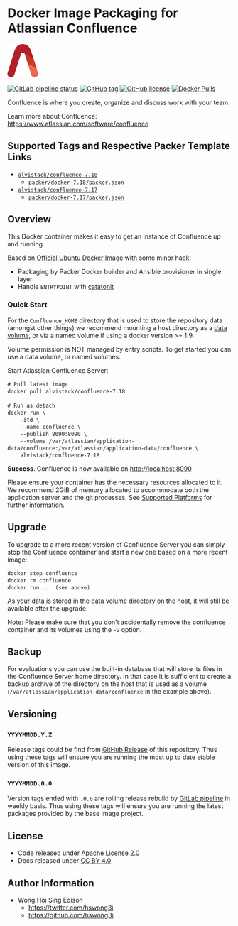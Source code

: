 # Docker Image Packaging for Atlassian Confluence

<a href="https://alvistack.com" title="AlviStack" target="_blank"><img src="/alvistack.svg" height="75" alt="AlviStack"></a>

[![GitLab pipeline status](https://img.shields.io/gitlab/pipeline/alvistack/docker-confluence/master)](https://gitlab.com/alvistack/docker-confluence/-/pipelines)
[![GitHub tag](https://img.shields.io/github/tag/alvistack/docker-confluence.svg)](https://github.com/alvistack/docker-confluence/tags)
[![GitHub license](https://img.shields.io/github/license/alvistack/docker-confluence.svg)](https://github.com/alvistack/docker-confluence/blob/master/LICENSE)
[![Docker Pulls](https://img.shields.io/docker/pulls/alvistack/confluence-7.18.svg)](https://hub.docker.com/r/alvistack/confluence-7.18)

Confluence is where you create, organize and discuss work with your team.

Learn more about Confluence: <https://www.atlassian.com/software/confluence>

## Supported Tags and Respective Packer Template Links

  - [`alvistack/confluence-7.18`](https://hub.docker.com/r/alvistack/confluence-7.18)
      - [`packer/docker-7.18/packer.json`](https://github.com/alvistack/docker-confluence/blob/master/packer/docker-7.18/packer.json)
  - [`alvistack/confluence-7.17`](https://hub.docker.com/r/alvistack/confluence-7.17)
      - [`packer/docker-7.17/packer.json`](https://github.com/alvistack/docker-confluence/blob/master/packer/docker-7.17/packer.json)

## Overview

This Docker container makes it easy to get an instance of Confluence up and running.

Based on [Official Ubuntu Docker Image](https://hub.docker.com/_/ubuntu/) with some minor hack:

  - Packaging by Packer Docker builder and Ansible provisioner in single layer
  - Handle `ENTRYPOINT` with [catatonit](https://github.com/openSUSE/catatonit)

### Quick Start

For the `Confluence_HOME` directory that is used to store the repository data (amongst other things) we recommend mounting a host directory as a [data volume](https://docs.docker.com/engine/tutorials/dockervolumes/#/data-volumes), or via a named volume if using a docker version \>= 1.9.

Volume permission is NOT managed by entry scripts. To get started you can use a data volume, or named volumes.

Start Atlassian Confluence Server:

    # Pull latest image
    docker pull alvistack/confluence-7.18
    
    # Run as detach
    docker run \
        -itd \
        --name confluence \
        --publish 8090:8090 \
        --volume /var/atlassian/application-data/confluence:/var/atlassian/application-data/confluence \
        alvistack/confluence-7.18

**Success**. Confluence is now available on <http://localhost:8090>

Please ensure your container has the necessary resources allocated to it. We recommend 2GiB of memory allocated to accommodate both the application server and the git processes. See [Supported Platforms](https://confluence.atlassian.com/display/Confluence/Supported+Platforms) for further information.

## Upgrade

To upgrade to a more recent version of Confluence Server you can simply stop the Confluence container and start a new one based on a more recent image:

    docker stop confluence
    docker rm confluence
    docker run ... (see above)

As your data is stored in the data volume directory on the host, it will still be available after the upgrade.

Note: Please make sure that you don't accidentally remove the confluence container and its volumes using the -v option.

## Backup

For evaluations you can use the built-in database that will store its files in the Confluence Server home directory. In that case it is sufficient to create a backup archive of the directory on the host that is used as a volume (`/var/atlassian/application-data/confluence` in the example above).

## Versioning

### `YYYYMMDD.Y.Z`

Release tags could be find from [GitHub Release](https://github.com/alvistack/docker-confluence/tags) of this repository. Thus using these tags will ensure you are running the most up to date stable version of this image.

### `YYYYMMDD.0.0`

Version tags ended with `.0.0` are rolling release rebuild by [GitLab pipeline](https://gitlab.com/alvistack/docker-confluence/-/pipelines) in weekly basis. Thus using these tags will ensure you are running the latest packages provided by the base image project.

## License

  - Code released under [Apache License 2.0](LICENSE)
  - Docs released under [CC BY 4.0](http://creativecommons.org/licenses/by/4.0/)

## Author Information

  - Wong Hoi Sing Edison
      - <https://twitter.com/hswong3i>
      - <https://github.com/hswong3i>

